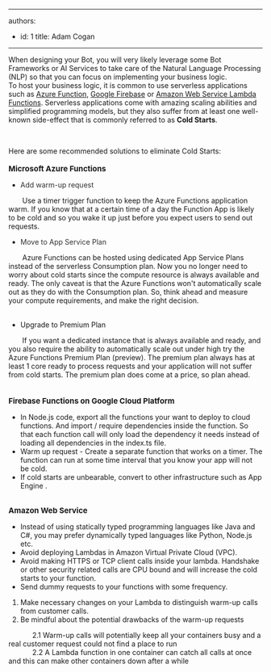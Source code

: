 

---
authors:
  - id: 1
    title: Adam Cogan
---




<span class='intro'> When designing your Bot, you will very likely leverage some Bot Frameworks or AI Services to take care of the Natural Language Processing (NLP) so that you can focus on implementing your business logic.<br>To host your business logic, it is common to use serverless applications such as <a href="https&#58;//azure.microsoft.com/en-au/services/functions/">Azure Function</a>, <a href="https&#58;//firebase.google.com/">Google Firebase</a> or <a href="https&#58;//aws.amazon.com/lambda/">Amazon Web Service Lambda Functions</a>. Serverless applications come with amazing scaling abilities and simplified programming models, but they also suffer from at least one well-known side-effect that is commonly referred to as <strong>Cold Starts</strong>.&#160;&#160;<br> </span>

<p><br></p>Here are some recommended solutions to eliminate Cold Starts&#58;<br>&#160;<br><strong style="font-size&#58;15px;">Microsoft Azure Functions</strong><br><ul><li><span style="color&#58;#333333;">​Add war</span><span style="color&#58;#333333;">m-up request</span></li></ul><p>&#160; &#160; &#160; &#160;Use a timer trigger function to keep the Azure Functions application warm. If you know that at a certain time of a day the Function App is likely to be cold and so you wake it up just before you expect users to send out requests.&#160;​​</p><ul><li><span style="color&#58;#333333;">Move to App Service Plan</span></li></ul>&#160; &#160; &#160; &#160;Azure Functions can be hosted using dedicated App Service Plans instead of the serverless Consumption plan. Now you no longer need to worry about cold starts since the compute resource is always available and ready. The only caveat is that the Azure Functions won't automatically scale out as they do with the Consumption plan. So, think ahead and measure your compute requirements, and make the right decision.<br>&#160;<br><ul><li>Upgrade to Premium Plan<br></li></ul>&#160; &#160; &#160; &#160;If you want a dedicated instance that is always available and ready, and you also require the ability to automatically scale out under high try the Azure Functions Premium Plan (preview). The premium plan always has at least 1 core ready to process requests and your application will not suffer from cold starts. The premium plan does come at a price, so plan ahead.<br>&#160;<div><br><span style="font-size&#58;15px;"><strong>Firebase Functions on Google Cloud Platform</strong></span><br><ul><li>In Node.js code, export all the functions your want to deploy to cloud functions. And import / require dependencies inside the function. So that each function call will only load the dependency it needs instead of loading all dependencies in the index.ts file.</li><li>​Warm up request - Create a separate function that works on a timer. The function can run at some time interval that you know your app will not be cold.</li><li>If cold starts are unbearable, convert to other infrastructure such as App Engine .</li></ul>&#160;<br><span style="font-size&#58;15px;"><strong>Amazon Web Service</strong></span><br><ul><li>Instead of using statically typed programming languages like Java and C#, you may prefer dynamically typed languages like Python, Node.js etc.</li><li>Avoid deploying Lambdas in Amazon Virtual Private Cloud (VPC).</li><li>Avoid making HTTPS or TCP client calls inside your lambda. Handshake or other security related calls are CPU bound and will increase the cold starts to your function.</li><li>Send dummy requests to your functions with some frequency.</li></ul><ol><li>Make necessary changes on your Lambda to distinguish warm-up calls from customer calls.</li><li>Be mindful about the potential drawbacks of the warm-up requests</li></ol>&#160;&#160;&#160;&#160;&#160;&#160;&#160; &#160; &#160; 2.1 Warm-up calls will potentially keep all your containers busy and a real customer request could not find a place to run<br>&#160; &#160; &#160; &#160; &#160; &#160; 2.2&#160;A Lambda function in one container can catch all calls at once and this can make other containers down after a while<br></div>


